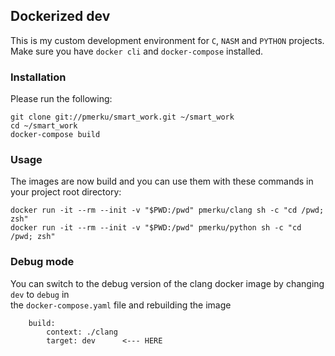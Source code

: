 ## Dockerized dev

This is my custom development environment for `C`, `NASM` and `PYTHON` projects. \
Make sure you have `docker cli` and `docker-compose` installed.

### Installation

Please run the following:

```
git clone git://pmerku/smart_work.git ~/smart_work
cd ~/smart_work
docker-compose build
```

### Usage

The images are now build and you can use them with these commands in your project root directory:

```
docker run -it --rm --init -v "$PWD:/pwd" pmerku/clang sh -c "cd /pwd; zsh"
docker run -it --rm --init -v "$PWD:/pwd" pmerku/python sh -c "cd /pwd; zsh"
```

### Debug mode

You can switch to the debug version of the clang docker image by changing ``dev``  to ``debug`` in \
the `docker-compose.yaml` file and rebuilding the image

```
    build:
        context: ./clang
        target: dev      <--- HERE
```
